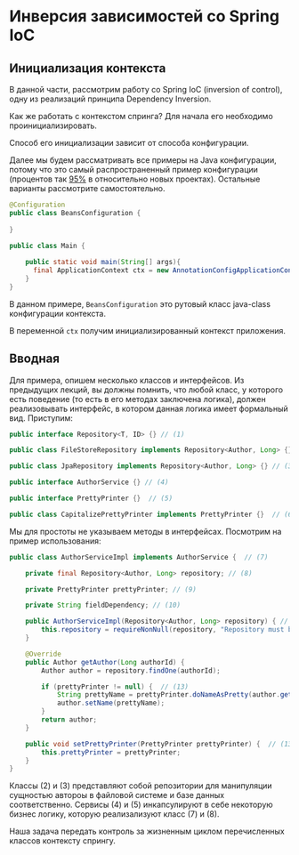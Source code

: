 # Инверсия зависимостей со Spring IoC

## Инициализация контекста  

В данной части, рассмотрим работу со Spring IoC (inversion of control), одну из реализаций принципа 
Dependency Inversion.

Как же работать с контекстом спринга? Для начала его необходимо проинициализировать. 

Способ его инициализации зависит от способа конфигурации. 

Далее мы будем рассматривать все примеры на Java конфигурации, потому что это самый распространенный пример
конфигурации (процентов так 
[95%](http://lurkmore.to/95%25_%D0%BD%D0%B0%D1%81%D0%B5%D0%BB%D0%B5%D0%BD%D0%B8%D1%8F_%E2%80%94_%D0%B8%D0%B4%D0%B8%D0%BE%D1%82%D1%8B) 
в относительно новых проектах). Остальные варианты рассмотрите самостоятельно.

```java
@Configuration
public class BeansConfiguration {
    
}

public class Main {
    
    public static void main(String[] args){
      final ApplicationContext ctx = new AnnotationConfigApplicationContext(BeansConfiguration.class);
    }
}
```

В данном примере, `BeansConfiguration` это рутовый класс java-class конфигурации контекста.

В переменной `ctx` получим инициализированный контекст приложения.

## Вводная

Для примера, опишем несколько классов и интерфейсов. Из предыдущих лекций, вы должны помнить, что любой 
класс, у которого есть поведение (то есть в его методах заключена логика), должен реализовывать интерфейс,
в котором данная логика имеет формальный вид. Приступим:

```java
public interface Repository<T, ID> {} // (1)

public class FileStoreRepository implements Repository<Author, Long> {} // (2)

public class JpaRepository implements Repository<Author, Long> {} // (3)
```
```java
public interface AuthorService {} // (4)
```
```java
public interface PrettyPrinter {}  // (5)

public class CapitalizePrettyPrinter implements PrettyPrinter {}  // (6)
```

Мы для простоты не указываем методы в интерфейсах. Посмотрим на пример использования: 

```java
public class AuthorServiceImpl implements AuthorService {  // (7)

    private final Repository<Author, Long> repository; // (8)

    private PrettyPrinter prettyPrinter; // (9)

    private String fieldDependency; // (10)

    public AuthorServiceImpl(Repository<Author, Long> repository) { // (11)
        this.repository = requireNonNull(repository, "Repository must be not null"); // (12)
    }

    @Override
    public Author getAuthor(Long authorId) {
        Author author = repository.findOne(authorId);

        if (prettyPrinter != null) {  // (13)
            String prettyName = prettyPrinter.doNameAsPretty(author.getName());
            author.setName(prettyName);
        }
        return author;
    }

    public void setPrettyPrinter(PrettyPrinter prettyPrinter) {  // (13)
        this.prettyPrinter = prettyPrinter;
    }
}
```

Классы (2) и (3) представляют собой репозитории для манипуляции сущностью автороы в файловой системе и базе данных 
соответственно. Сервисы (4) и (5) инкапсулируют в себе некоторую бизнес логику, которую реализализуют класс (7) и (8).

Наша задача передать контроль за жизненным циклом перечисленных классов контексту спрингу. 